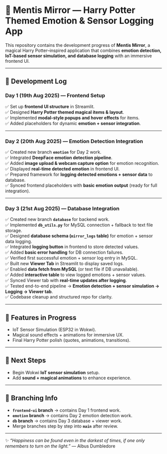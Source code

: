 # 🌟 Mentis Mirror — Harry Potter Themed Emotion & Sensor Logging App  

This repository contains the development progress of **Mentis Mirror**, a magical Harry Potter–inspired application that combines **emotion detection, IoT-based sensor simulation, and database logging** with an immersive frontend UI.  

---

## 📅 Development Log  

### Day 1 (19th Aug 2025) — Frontend Setup  
✅ Set up **frontend UI structure** in Streamlit.  
✅ Designed **Harry Potter themed magical items & layout**.  
✅ Implemented **modal-style popups and hover effects** for items.  
✅ Added placeholders for dynamic **emotion + sensor integration**.  

---

### Day 2 (20th Aug 2025) — Emotion Detection Integration  
✅ Created new branch **`emotion`** for Day 2 work.  
✅ Integrated **DeepFace emotion detection pipeline**.  
✅ Added **image upload & webcam capture option** for emotion recognition.  
✅ Displayed **real-time detected emotion** in frontend UI.  
✅ Prepared framework for **logging detected emotions + sensor data** to database.  
✅ Synced frontend placeholders with **basic emotion output** (ready for full integration).  

---

### Day 3 (21st Aug 2025) — Database Integration  
✅ Created new branch **`database`** for backend work.  
✅ Implemented **`db_utils.py`** for MySQL connection + fallback to text file storage.  
✅ Designed **database schema (`mirror_logs` table)** for emotion + sensor data logging.  
✅ Integrated **logging button** in frontend to store detected values.  
✅ Added **basic error handling** for DB connection failures.  
✅ Verified first successful emotion + sensor log entry in MySQL.    
✅ Built new **Viewer Tab** in Streamlit to display saved logs.  
✅ Enabled **data fetch from MySQL** (or text file if DB unavailable).  
✅ Added **interactive table** to view logged emotions + sensor values.  
✅ Synced Viewer tab with **real-time updates after logging**.  
✅ Tested end-to-end pipeline → **Emotion detection + sensor simulation → Logging → Viewer tab**.  
✅ Codebase cleanup and structured repo for clarity.  

---

## 🔮 Features in Progress  
- IoT Sensor Simulation (ESP32 in Wokwi).  
- Magical sound effects + animations for immersive UX.  
- Final Harry Potter polish (quotes, animations, transitions).  

---

## 🚀 Next Steps  
- Begin Wokwi **IoT sensor simulation** setup.  
- Add **sound + magical animations** to enhance experience.  

---

## 📂 Branching Info  
- **`frontend-ui` branch** → contains Day 1 frontend work.  
- **`emotion` branch** → contains Day 2 emotion detection work.  
- **`db` branch** → contains Day 3 database + viewer work.  
- Merge branches step by step into **`main`** after review.  

---
✨ _“Happiness can be found even in the darkest of times, if one only remembers to turn on the light.”_ — Albus Dumbledore
